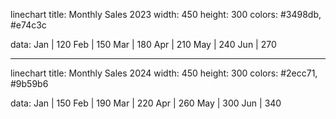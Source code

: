 linechart
title: Monthly Sales 2023
width: 450
height: 300
colors: #3498db, #e74c3c

data:
Jan | 120
Feb | 150
Mar | 180
Apr | 210
May | 240
Jun | 270

---

linechart
title: Monthly Sales 2024
width: 450
height: 300
colors: #2ecc71, #9b59b6

data:
Jan | 150
Feb | 190
Mar | 220
Apr | 260
May | 300
Jun | 340